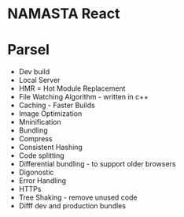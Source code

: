 # NAMASTA React

# Parsel
  - Dev build
  - Local Server
  - HMR = Hot Module Replacement
  - File Watching Algorithm - written in c++
  - Caching - Faster Builds
  - Image Optimization
  - Mninification
  - Bundling
  - Compress
  - Consistent Hashing
  - Code splitting
  - Differential bundling - to support older browsers
  - Digonostic
  - Error Handling
  - HTTPs
  - Tree Shaking - remove unused code
  - Difff dev and production bundles